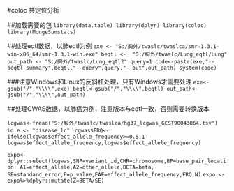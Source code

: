 #coloc 共定位分析

##加载需要的包
`library(data.table)
library(dplyr)
library(coloc)
library(MungeSumstats)`

##处理eqtl数据，以肺eqtl为例
`exe <- "S:/胸外/twaslc/twaslca/smr-1.3.1-win-x86_64/smr-1.3.1-win.exe"
beqtl <-  "S:/胸外/twaslc/Lung_eqtl/Lung"
out_path <- "S:/胸外/twaslc/Lung_eqtl2"
query=1
code<-paste(exe,"--beqtl-summary",beqtl,"--query",query,"--out",out_path)
system(code)`

###注意Windows和Linux的反斜杠处理，只有Windows才需要处理
`exe<-gsub("/","\\\\",exe)
beqtl<-gsub("/","\\\\",beqtl)
out_path<-gsub("/","\\\\",out_path)`






##处理GWAS数据，以肺癌为例，注意版本与eqtl一致，否则需要转换版本

`lcgwas<-fread("S:/胸外/twaslc/twaslca/hg37_lcgwas_GCST90043864.tsv")`
`id.e <- "disease_lc"`
`lcgwas$FRQ<-ifelse(lcgwas$effect_allele_frequency>=0.5,1-lcgwas$effect_allele_frequency,lcgwas$effect_allele_frequency)`

`expo<-dplyr::select(lcgwas,SNP=variant_id,CHR=chromosome,BP=base_pair_location,
                    A1=effect_allele,A2=other_allele,BETA=beta,
                    SE=standard_error,P=p_value,EAF=effect_allele_frequency,FRQ,N)`
`expo <- expo%>%dplyr::mutate(Z=BETA/SE)`
